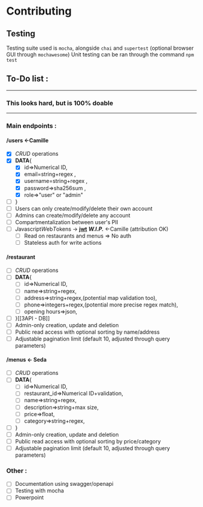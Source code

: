 # Contributing
## Testing
Testing suite used is `mocha`, alongside `chai` and `supertest` (optional browser GUI through `mochawesome`)
Unit testing can be ran through the command `npm test`

## To-Do list : 
---
### This looks hard, but is 100% doable
---
### Main endpoints : 
#### /users <-Camille
- [x] *CRUD* operations
- [x] **DATA**{ 
	- [x] id=>Numerical ID, 
	- [x] email=string+regex , 
	- [x] username=string+regex , 
	- [x] password=>sha256sum ,
	- [x] role=>"user" or "admin"
- [ ] }
- [ ] Users can only create/modify/delete their own account
- [ ] Admins can create/modify/delete any account
- [ ] Compartmentalization between user's PII
- [ ] *J*avascript*W*eb*T*okens -> **[jwt](jwt.io)** ***W.I.P.*** <-Camille (attribution OK)
	- [ ] Read on restaurants and menus => No auth
	- [ ] Stateless auth for write actions
#### /restaurant
- [ ] *CRUD* operations
- [ ] **DATA**{
	- [ ] id=>Numerical ID,
	- [ ] name=>string+regex,
	- [ ] address=>string+regex,(potential map validation too),
	- [ ] phone=>integers+regex,(potential more precise regex match),
	- [ ] opening hours=>json,
- [ ] }[[3API - DB]]
- [ ] Admin-only creation, update and deletion
- [ ] Public read access with optional sorting by name/address
- [ ] Adjustable pagination limit (default 10, adjusted through query parameters)
#### /menus <- Seda
- [ ] *CRUD* operations
- [ ] **DATA**{
	- [ ] id=>Numerical ID,
	- [ ] restaurant_id=>Numerical ID+validation,
	- [ ] name=>string+regex,
	- [ ] description=>string+max size,
	- [ ] price=>float,
	- [ ] category=>string+regex,
- [ ] }
- [ ] Admin-only creation, update and deletion
- [ ] Public read access with optional sorting by price/category
- [ ] Adjustable pagination limit (default 10, adjusted through query parameters)

### Other :
- [ ] Documentation using swagger/openapi
- [ ] Testing with mocha
- [ ] Powerpoint
